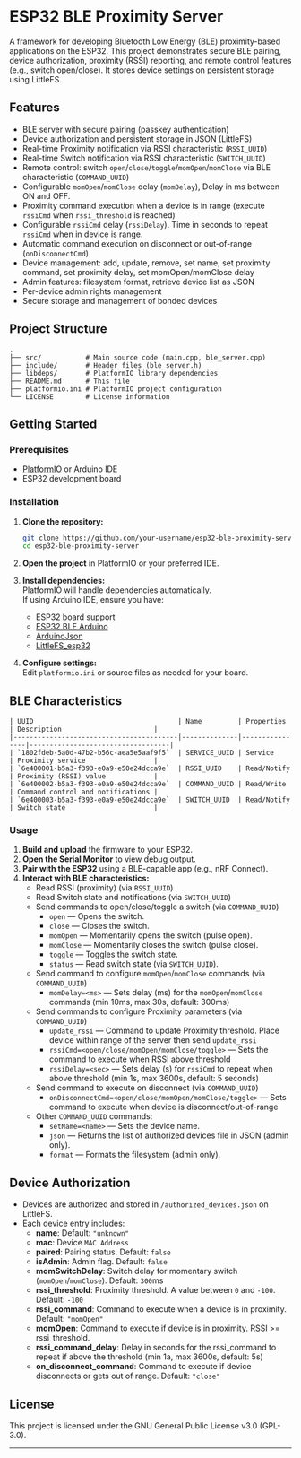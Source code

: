 # ESP32 BLE Proximity Server

A framework for developing Bluetooth Low Energy (BLE) proximity-based applications on the ESP32. This project demonstrates secure BLE pairing, device authorization, proximity (RSSI) reporting, and remote control features (e.g., switch open/close). It stores device settings on persistent storage using LittleFS.

## Features

- BLE server with secure pairing (passkey authentication)
- Device authorization and persistent storage in JSON (LittleFS)
- Real-time Proximity notification via RSSI characteristic (`RSSI_UUID`)
- Real-time Switch notification via RSSI characteristic (`SWITCH_UUID`)
- Remote control: switch `open`/`close`/`toggle`/`momOpen`/`momClose` via BLE characteristic (`COMMAND_UUID`)
- Configurable `momOpen`/`momClose` delay (`momDelay`), Delay in ms between ON and OFF.
- Proximity command execution when a device is in range (execute `rssiCmd` when `rssi_threshold` is reached)
- Configurable `rssiCmd` delay (`rssiDelay`). Time in seconds to repeat `rssiCmd` when in device is range.
- Automatic command execution on disconnect or out-of-range (`onDisconnectCmd`)
- Device management: add, update, remove, set name, set proximity command, set proximity delay, set momOpen/momClose delay
- Admin features: filesystem format, retrieve device list as JSON
- Per-device admin rights management
- Secure storage and management of bonded devices

## Project Structure

```
.
├── src/           # Main source code (main.cpp, ble_server.cpp)
├── include/       # Header files (ble_server.h)
├── libdeps/       # PlatformIO library dependencies
├── README.md      # This file
├── platformio.ini # PlatformIO project configuration
└── LICENSE        # License information
```

## Getting Started

### Prerequisites

- [PlatformIO](https://platformio.org/) or Arduino IDE
- ESP32 development board

### Installation

1. **Clone the repository:**

   ```bash
   git clone https://github.com/your-username/esp32-ble-proximity-server.git
   cd esp32-ble-proximity-server
   ```

2. **Open the project** in PlatformIO or your preferred IDE.

3. **Install dependencies:**  
   PlatformIO will handle dependencies automatically.  
   If using Arduino IDE, ensure you have:

   - ESP32 board support
   - [ESP32 BLE Arduino](https://github.com/nkolban/ESP32_BLE_Arduino)
   - [ArduinoJson](https://arduinojson.org/)
   - [LittleFS_esp32](https://github.com/lorol/LITTLEFS)

4. **Configure settings:**  
   Edit `platformio.ini` or source files as needed for your board.

## BLE Characteristics

```
| UUID                                    | Name         | Properties     | Description                       |
|-----------------------------------------|--------------|----------------|-----------------------------------|
| `1802fdeb-5a0d-47b2-b56c-aea5e5aaf9f5`  | SERVICE_UUID | Service        | Proximity service                 |
| `6e400001-b5a3-f393-e0a9-e50e24dcca9e`  | RSSI_UUID    | Read/Notify    | Proximity (RSSI) value            |
| `6e400002-b5a3-f393-e0a9-e50e24dcca9e`  | COMMAND_UUID | Read/Write     | Command control and notifications |
| `6e400003-b5a3-f393-e0a9-e50e24dcca9e`  | SWITCH_UUID  | Read/Notify    | Switch state                      |
```

### Usage

1. **Build and upload** the firmware to your ESP32.
2. **Open the Serial Monitor** to view debug output.
3. **Pair with the ESP32** using a BLE-capable app (e.g., nRF Connect).
4. **Interact with BLE characteristics:**
   - Read RSSI (proximity) (via `RSSI_UUID`)
   - Read Switch state and notifications (via `SWITCH_UUID`)
   - Send commands to open/close/toggle a switch (via `COMMAND_UUID`)
     - `open` — Opens the switch.
     - `close` — Closes the switch.
     - `momOpen` — Momentarily opens the switch (pulse open).
     - `momClose` — Momentarily closes the switch (pulse close).
     - `toggle` — Toggles the switch state.
     - `status` — Read switch state (via `SWITCH_UUID`).
   - Send command to configure `momOpen`/`momClose` commands (via `COMMAND_UUID`)
     - `momDelay=<ms>` — Sets delay (ms) for the `momOpen`/`momClose` commands (min 10ms, max 30s, default: 300ms)
   - Send commands to configure Proximity parameters (via `COMMAND_UUID`)
     - `update_rssi` — Command to update Proximity threshold. Place device within range of the server then send `update_rssi`
     - `rssiCmd=<open/close/momOpen/momClose/toggle>` — Sets the command to execute when RSSI above threshold
     - `rssiDelay=<sec>` — Sets delay (s) for `rssiCmd` to repeat when above threshold (min 1s, max 3600s, default: 5 seconds)
   - Send command to execute on disconnect (via `COMMAND_UUID`)
     - `onDisconnectCmd=<open/close/momOpen/momClose/toggle>` — Sets command to execute when device is disconnect/out-of-range
   - Other `COMMAND_UUID` commands:
     - `setName=<name>` — Sets the device name.
     - `json` — Returns the list of authorized devices file in JSON (admin only).
     - `format` — Formats the filesystem (admin only).

## Device Authorization

- Devices are authorized and stored in `/authorized_devices.json` on LittleFS.
- Each device entry includes:
  - **name**: Default: `"unknown"`
  - **mac**: Device `MAC Address`
  - **paired**: Pairing status. Default: `false`
  - **isAdmin**: Admin flag. Default: `false`
  - **momSwitchDelay**: Switch delay for momentary switch (`momOpen`/`momClose`). Default: `300`ms
  - **rssi_threshold**: Proximity threshold. A value between `0` and `-100`. Default: `-100`
  - **rssi_command**: Command to execute when a device is in proximity. Default: `"momOpen"`
  - **momOpen**: Command to execute if device is in proximity. RSSI >= rssi_threshold.
  - **rssi_command_delay**: Delay in seconds for the rssi_command to repeat if above the threshold (min 1a, max 3600s, default: 5s)
  - **on_disconnect_command**: Command to execute if device disconnects or gets out of range. Default: `"close"`

## License

This project is licensed under the GNU General Public License v3.0 (GPL-3.0).

---
